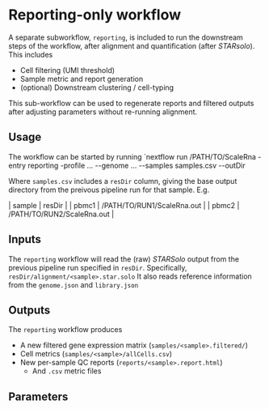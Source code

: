 # Reporting-only workflow

A separate subworkflow, `reporting`, is included to run the downstream steps of the workflow, after alignment and quantification (after _STARsolo_). This includes
* Cell filtering (UMI threshold)
* Sample metric and report generation
* (optional) Downstream clustering / cell-typing

This sub-workflow can be used to regenerate reports and filtered outputs after adjusting parameters without re-running alignment.

## Usage
The workflow can be started by running `nextflow run /PATH/TO/ScaleRna -entry reporting -profile ... --genome ... --samples samples.csv --outDir <OutDir from previous pipeline run>

Where `samples.csv` includes a `resDir` column, giving the base output directory from the preivous pipeline run for that sample. E.g.

| sample | resDir |
| pbmc1 | /PATH/TO/RUN1/ScaleRna.out |
| pbmc2 | /PATH/TO/RUN2/ScaleRna.out |

## Inputs
The `reporting` workflow will read the (raw) *STARSolo* output from the previous pipeline run specified in `resDir`. Specifically, `resDir/alignment/<sample>.star.solo`
It  also reads reference information from the `genome.json` and `library.json`

## Outputs
The `reporting` workflow produces
* A new filtered gene expression matrix (`samples/<sample>.filtered/`)
* Cell metrics (`samples/<sample>/allCells.csv`)
* New per-sample QC reports (`reports/<sample>.report.html`)
  - And `.csv` metric files

## Parameters
